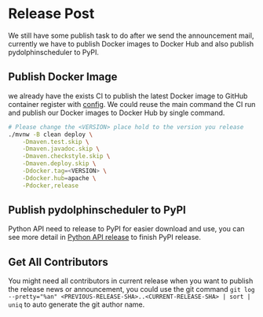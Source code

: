 # Release Post

We still have some publish task to do after we send the announcement mail, currently we have to publish Docker images to
Docker Hub and also publish pydolphinscheduler to PyPI.

## Publish Docker Image

we already have the exists CI to publish the latest Docker image to GitHub container register with [config](https://github.com/apache/dolphinscheduler/blob/d80cf21456265c9d84e642bdb4db4067c7577fc6/.github/workflows/publish-docker.yaml#L55-L63).
We could reuse the main command the CI run and publish our Docker images to Docker Hub by single command.

```bash
# Please change the <VERSION> place hold to the version you release
./mvnw -B clean deploy \
    -Dmaven.test.skip \
    -Dmaven.javadoc.skip \
    -Dmaven.checkstyle.skip \
    -Dmaven.deploy.skip \
    -Ddocker.tag=<VERSION> \
    -Ddocker.hub=apache \
    -Pdocker,release
```

## Publish pydolphinscheduler to PyPI

Python API need to release to PyPI for easier download and use, you can see more detail in [Python API release](https://github.com/apache/dolphinscheduler/blob/3.1.0/dolphinscheduler-python/pydolphinscheduler/RELEASE.md#to-pypi)
to finish PyPI release.

## Get All Contributors

You might need all contributors in current release when you want to publish the release news or announcement, you could
use the git command `git log --pretty="%an" <PREVIOUS-RELEASE-SHA>..<CURRENT-RELEASE-SHA> | sort | uniq` to auto generate
the git author name.
